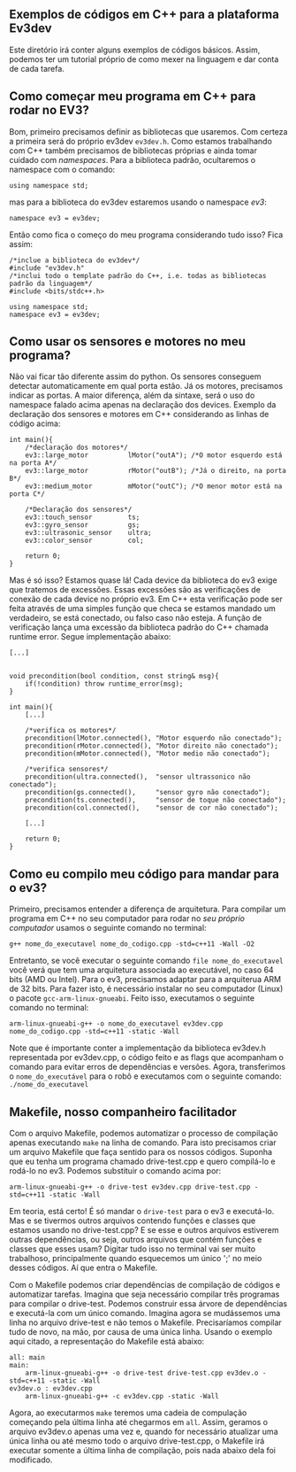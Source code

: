 ## Exemplos de códigos em C++ para a plataforma Ev3dev
Este diretório irá conter alguns exemplos de códigos básicos. Assim, podemos ter um tutorial próprio de como mexer na linguagem e dar conta de cada tarefa.

## Como começar meu programa em C++ para rodar no EV3?
Bom, primeiro precisamos definir as bibliotecas que usaremos. Com certeza a primeira será do próprio ev3dev ```ev3dev.h```. Como estamos trabalhando com C++ também precisamos de bibliotecas próprias e ainda tomar cuidado com *namespaces*. Para a biblioteca padrão, ocultaremos o namespace com o comando:

```using namespace std;```

mas para a biblioteca do ev3dev estaremos usando o namespace *ev3*:

```namespace ev3 = ev3dev;```

Então como fica o começo do meu programa considerando tudo isso? Fica assim:

```
/*inclue a biblioteca do ev3dev*/
#include "ev3dev.h"
/*inclui todo o template padrão do C++, i.e. todas as bibliotecas padrão da linguagem*/
#include <bits/stdc++.h> 

using namespace std;
namespace ev3 = ev3dev;
```

## Como usar os sensores e motores no meu programa?
Não vai ficar tão diferente assim do python. Os sensores conseguem detectar automaticamente em qual porta estão. Já os motores, precisamos indicar as portas. A maior diferença, além da sintaxe, será o uso do namespace falado acima apenas na declaração dos devices.
Exemplo da declaração dos sensores e motores em C++ considerando as linhas de código acima:
```
int main(){
    /*declaração dos motores*/
    ev3::large_motor          lMotor("outA"); /*O motor esquerdo está na porta A*/
    ev3::large_motor          rMotor("outB"); /*Já o direito, na porta B*/
    ev3::medium_motor         mMotor("outC"); /*O menor motor está na porta C*/
    
    /*Declaração dos sensores*/
    ev3::touch_sensor         ts;
    ev3::gyro_sensor          gs;
    ev3::ultrasonic_sensor    ultra;
    ev3::color_sensor         col;
    
    return 0;
}
```

Mas é só isso? Estamos quase lá! Cada device da biblioteca do ev3 exige que tratemos de excessões. Essas excessões são as verificações de conexão de cada device no próprio ev3. Em C++ esta verificação pode ser feita através de uma simples função que checa se estamos mandado um verdadeiro, se está conectado, ou falso caso não esteja. A função de verificação lança uma excessão da biblioteca padrão do C++ chamada runtime error. Segue implementação abaixo:

```
[...]


void precondition(bool condition, const string& msg){
    if(!condition) throw runtime_error(msg);
}

int main(){
    [...]
    
    /*verifica os motores*/
    precondition(lMotor.connected(), "Motor esquerdo não conectado");
    precondition(rMotor.connected(), "Motor direito não conectado");
    precondition(mMotor.connected(), "Motor medio não conectado");
    
    /*verifica sensores*/
    precondition(ultra.connected(),  "sensor ultrassonico não conectado");
    precondition(gs.connected(),     "sensor gyro não conectado");
    precondition(ts.connected(),     "sensor de toque não conectado");
    precondition(col.connected(),    "sensor de cor não conectado");
    
    [...]
    
    return 0;
}
```

## Como eu compilo meu código para mandar para o ev3?
Primeiro, precisamos entender a diferença de arquitetura. Para compilar um programa em C++ no seu computador para rodar no *seu próprio computador* usamos o seguinte comando no terminal:

```
g++ nome_do_executavel nome_do_codigo.cpp -std=c++11 -Wall -O2
```

Entretanto, se você executar o seguinte comando ```file nome_do_executavel``` você verá que tem uma arquitetura associada ao executável, no caso 64 bits (AMD ou Intel). Para o ev3, precisamos adaptar para a arquiterua ARM de 32 bits. Para fazer isto, é necessário instalar no seu computador (Linux) o pacote ```gcc-arm-linux-gnueabi```. Feito isso, executamos o seguinte comando no terminal:

```
arm-linux-gnueabi-g++ -o nome_do_executavel ev3dev.cpp nome_do_codigo.cpp -std=c++11 -static -Wall
```

Note que é importante conter a implementação da biblioteca ev3dev.h representada por ev3dev.cpp, o código feito e as flags que acompanham o comando para evitar erros de dependências e versões. Agora, transferimos o ```nome_do_executável``` para o robô e executamos com o seguinte comando: ```./nome_do_executavel```

## Makefile, nosso companheiro facilitador 
Com o arquivo Makefile, podemos automatizar o processo de compilação apenas executando ```make``` na linha de comando. Para isto precisamos criar um arquivo Makefile que faça sentido para os nossos códigos. Suponha que eu tenha um programa chamado drive-test.cpp e quero compilá-lo e rodá-lo no ev3. Podemos substituir o comando acima por:

```
arm-linux-gnueabi-g++ -o drive-test ev3dev.cpp drive-test.cpp -std=c++11 -static -Wall
```

Em teoria, está certo! É só mandar o ```drive-test``` para o ev3 e executá-lo. Mas e se tivermos outros arquivos contendo funções e classes que estamos usando no drive-test.cpp? E se esse e outros arquivos estiverem outras dependências, ou seja, outros arquivos que contém funções e classes que esses usam? Digitar tudo isso no terminal vai ser muito trabalhoso, principalmente quando esquecemos um único ';' no meio desses códigos. Aí que entra o Makefile. 

Com o Makefile podemos criar dependências de compilação de códigos e automatizar tarefas. Imagina que seja necessário compilar três programas para compilar o drive-test. Podemos construir essa árvore de dependências e executá-la com um único comando. Imagina agora se mudássemos uma linha no arquivo drive-test e não temos o Makefile. Precisaríamos compilar tudo de novo, na mão, por causa de uma única linha. Usando o exemplo aqui citado, a representação do Makefile está abaixo:

```
all: main
main:
    arm-linux-gnueabi-g++ -o drive-test drive-test.cpp ev3dev.o -std=c++11 -static -Wall
ev3dev.o : ev3dev.cpp
    arm-linux-gnueabi-g++ -c ev3dev.cpp -static -Wall
```

Agora, ao executarmos ```make``` teremos uma cadeia de compulação começando pela última linha até chegarmos em ```all```. Assim, geramos o arquivo ev3dev.o apenas uma vez e, quando for necessário atualizar uma única linha ou até mesmo todo o arquivo drive-test.cpp, o Makefile irá executar somente a última linha de compilação, pois nada abaixo dela foi modificado.
